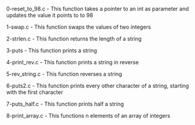 0-reset_to_98.c - This function takes a pointer to an int as parameter and updates the value it points to to 98

1-swap.c - This function swaps the values of two integers

2-strlen.c - This function returns the length of a string

3-puts - This function prints a string

4-print_rev.c - This function prints a string in reverse

5-rev_string.c - This function reverses a string

6-puts2.c - This function prints every other character of a string, starting with the first character

7-puts_half.c - This function prints half a string

8-print_array.c - This functions n elements of an array of integers


